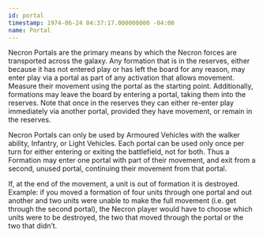 ```yaml
---
id: portal
timestamp: 1974-06-24 04:37:17.000000000 -04:00
name: Portal
---
```

<p>Necron Portals are the primary means by which the Necron forces are transported across the galaxy. Any formation that is in the reserves, either because it has not entered play or has left the board for any reason, may enter play via a portal as part of any activation that allows movement. Measure their movement using the portal as the starting point. Additionally, formations may leave the board by entering a portal, taking them into the reserves. Note that once in the reserves they can either re-enter play immediately via another portal, provided they have movement, or remain in the reserves.</p>

<p>Necron Portals can only be used by Armoured Vehicles with the walker ability, Infantry, or Light Vehicles. Each portal can be used only once per turn for either entering or exiting the battlefield, not for both. Thus a Formation may enter one portal with part of their movement, and exit from a second, unused portal, continuing their movement from that portal.</p>

<p>If, at the end of the movement, a unit is out of formation it is destroyed. Example: if you moved a formation of four units through one portal and out another and two units were unable to make the full movement (i.e. get through the second portal), the Necron player would have to choose which units were to be destroyed, the two that moved through the portal or the two that didn&rsquo;t.</p>